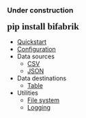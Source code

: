 <!--- The assembly line for your lakehouse -->

### Under construction

<span style="font-family:Consolas; font-size:1.5em;">__pip install bifabrik__</span>

 - [Quickstart](/tutorial/quickstart.md)
 - [Configuration](/tutorial/configuration.md)
 - Data sources
   - [CSV](/tutorial/src_csv.md)
   - [JSON](/tutorial/src_json.md)
- Data destinations
   - [Table](/tutorial/dst_table.md)
- Utilities
   - [File system](/tutorial/util_fs.md)
   - [Logging](/tutorial/util_log.md)
